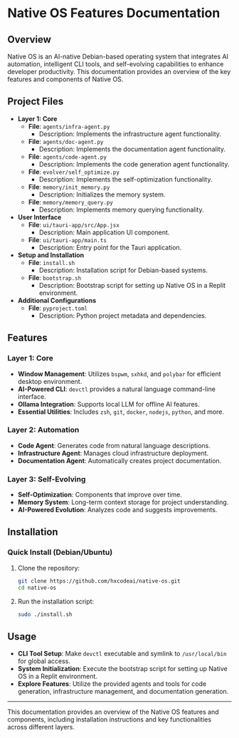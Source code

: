 # Native OS Features Documentation

## Overview
Native OS is an AI-native Debian-based operating system that integrates AI automation, intelligent CLI tools, and self-evolving capabilities to enhance developer productivity. This documentation provides an overview of the key features and components of Native OS.

## Project Files
- **Layer 1: Core**
  - **File**: `agents/infra-agent.py`
    - Description: Implements the infrastructure agent functionality.
  - **File**: `agents/doc-agent.py`
    - Description: Implements the documentation agent functionality.
  - **File**: `agents/code-agent.py`
    - Description: Implements the code generation agent functionality.
  - **File**: `evolver/self_optimize.py`
    - Description: Implements the self-optimization functionality.
  - **File**: `memory/init_memory.py`
    - Description: Initializes the memory system.
  - **File**: `memory/memory_query.py`
    - Description: Implements memory querying functionality.
- **User Interface**
  - **File**: `ui/tauri-app/src/App.jsx`
    - Description: Main application UI component.
  - **File**: `ui/tauri-app/main.ts`
    - Description: Entry point for the Tauri application.
- **Setup and Installation**
  - **File**: `install.sh`
    - Description: Installation script for Debian-based systems.
  - **File**: `bootstrap.sh`
    - Description: Bootstrap script for setting up Native OS in a Replit environment.
- **Additional Configurations**
  - **File**: `pyproject.toml`
    - Description: Python project metadata and dependencies.

## Features
### Layer 1: Core
- **Window Management**: Utilizes `bspwm`, `sxhkd`, and `polybar` for efficient desktop environment.
- **AI-Powered CLI**: `devctl` provides a natural language command-line interface.
- **Ollama Integration**: Supports local LLM for offline AI features.
- **Essential Utilities**: Includes `zsh`, `git`, `docker`, `nodejs`, `python`, and more.

### Layer 2: Automation
- **Code Agent**: Generates code from natural language descriptions.
- **Infrastructure Agent**: Manages cloud infrastructure deployment.
- **Documentation Agent**: Automatically creates project documentation.

### Layer 3: Self-Evolving
- **Self-Optimization**: Components that improve over time.
- **Memory System**: Long-term context storage for project understanding.
- **AI-Powered Evolution**: Analyzes code and suggests improvements.

## Installation
### Quick Install (Debian/Ubuntu)
1. Clone the repository:
   ```bash
   git clone https://github.com/hxcodeai/native-os.git
   cd native-os
   ```
2. Run the installation script:
   ```bash
   sudo ./install.sh
   ```

## Usage
- **CLI Tool Setup**: Make `devctl` executable and symlink to `/usr/local/bin` for global access.
- **System Initialization**: Execute the bootstrap script for setting up Native OS in a Replit environment.
- **Explore Features**: Utilize the provided agents and tools for code generation, infrastructure management, and documentation generation.

---

This documentation provides an overview of the Native OS features and components, including installation instructions and key functionalities across different layers.